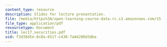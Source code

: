 ```yaml
---
content_type: resource
description: Slides for lecture presentation.
file: /media/https%3A/open-learning-course-data-rc.s3.amazonaws.com/15-511-financial-accounting-summer-2004/f3d38d5e8c8a6517c4307a84280d3dba_lec17_securities.pdf
file_type: application/pdf
resourcetype: Document
title: lec17_securities.pdf
uid: f3d38d5e-8c8a-6517-c430-7a84280d3dba
---
```

